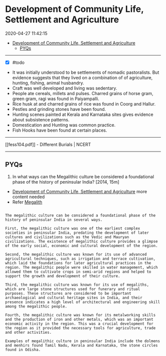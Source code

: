 # Development of Community Life, Settlement and Agriculture

2020-04-27 11:42:15

- [Development of Community Life, Settlement and Agriculture](#development-of-community-life-settlement-and-agriculture)
  - [PYQs](#pyqs)

---

- [x] #todo
- It was initially understood to be settlements of nomadic pastoralists. But evidence suggests that they lived on a combination of of agriculture, hunting, fishing, animal husbandry.
- Craft was well developed and living was sedentary.
- People ate cereals, millets and pulses. Charred grains of horse gram, green gram, ragi was found in Paiyampalli.
- Rice husk at and charred grains of rice was found in Coorg and Hallur.
- Pestles and grinding stones have been found.
- Hunting scenes painted at Kerala and Karnataka sites gives evidence about subsistence patterns.
- Domestication and Hunting was common practice.
- Fish Hooks have been found at certain places.

---

[[fess104.pdf]] - Different Burials | NCERT

---

## PYQs

1. In what ways can the Megalithic culture be considered a foundational phase of the history of peninsular India? [2014, 15m]
- [Development of Community Life, Settlement and Agriculture](onenote:[[Development]]%20of%20Community%20Life,%20Settlement%20and%20Agriculture&section-id={B8B19AAA-7349-4B9E-8667-DD2BA2EDC05C}&page-id={1D2F609C-2E98-40A5-BD13-5F8E03E88996}&end&base-path=https://d.docs.live.net/bbc8be5bd337910c/Documents/History%20Optional/Ancient%20History/Part%20I/Megalithic%20Culture.one) more content needed
- Refer [Megalith](onenote:....Things%20to%20Note.one#Megalith&section-id={DFAC8016-FF28-45C2-BD61-9F262527F659}&page-id={1DC85863-04B6-43AF-8D4E-EBB7C9599E7A}&end&base-path=https://d.docs.live.net/bbc8be5bd337910c/Documents/History%20Optional)

```ad-Answer

The megalithic culture can be considered a foundational phase of the history of peninsular India in several ways.

First, the megalithic culture was one of the earliest complex societies in peninsular India, predating the development of later cultures and civilizations such as the Vedic and Mauryan civilizations. The existence of megalithic culture provides a glimpse of the early social, economic and cultural development of the region.

Second, the megalithic culture was known for its use of advanced agricultural techniques, such as irrigation and terrace cultivation, which laid the foundations for later agricultural practices in the region. The megalithic people were skilled in water management, which allowed them to cultivate crops in semi-arid regions and helped to support the growth and development of their culture.

Third, the megalithic culture was known for its use of megaliths, which are large stone structures used for funerary and ritual purposes. These structures are considered to be important archaeological and cultural heritage sites in India, and their presence indicates a high level of architectural and engineering skill among the megalithic people.

Fourth, the megalithic culture was known for its metalworking skills and the production of iron and other metals, which was an important economic activity in the region. This was a crucial development for the region as it provided the necessary tools for agriculture, trade and other activities.

Examples of megalithic culture in peninsular India include the dolmens and menhirs found Tamil Nadu, Kerala and Karnataka, the stone circles found in Odisha.

```
